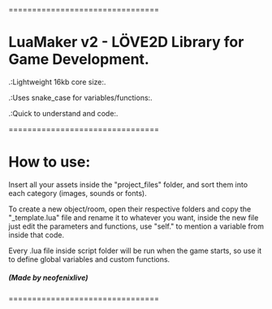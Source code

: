 ================================

# LuaMaker v2 - LÖVE2D Library for Game Development.


.:Lightweight 16kb core size:.

.:Uses snake_case for variables/functions:.

.:Quick to understand and code:.

================================

# How to use:


Insert all your assets inside the "project_files" folder,
and sort them into each category (images, sounds or fonts).

To create a new object/room, open their respective folders
and copy the "_template.lua" file and rename it to whatever you
want, inside the new file just edit the parameters and functions,
use "self." to mention a variable from inside that code.

Every .lua file inside script folder will be run when the game
starts, so use it to define global variables and custom functions.

##### (Made by neofenixlive)

================================
